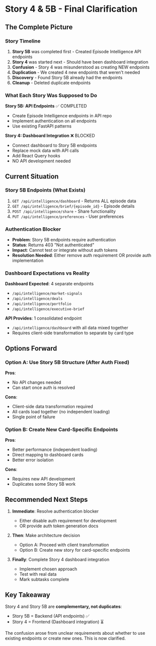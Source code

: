 # Story 4 & 5B - Final Clarification

## The Complete Picture

### Story Timeline
1. **Story 5B** was completed first - Created Episode Intelligence API endpoints
2. **Story 4** was started next - Should have been dashboard integration 
3. **Confusion** - Story 4 was misunderstood as creating NEW endpoints
4. **Duplication** - We created 4 new endpoints that weren't needed
5. **Discovery** - Found Story 5B already had the endpoints
6. **Cleanup** - Deleted duplicate endpoints

### What Each Story Was Supposed to Do

**Story 5B: API Endpoints** ✅ COMPLETED
- Create Episode Intelligence endpoints in API repo
- Implement authentication on all endpoints
- Use existing FastAPI patterns

**Story 4: Dashboard Integration** ❌ BLOCKED
- Connect dashboard to Story 5B endpoints
- Replace mock data with API calls
- Add React Query hooks
- NO API development needed

## Current Situation

### Story 5B Endpoints (What Exists)
1. `GET /api/intelligence/dashboard` - Returns ALL episode data
2. `GET /api/intelligence/brief/{episode_id}` - Episode details  
3. `POST /api/intelligence/share` - Share functionality
4. `PUT /api/intelligence/preferences` - User preferences

### Authentication Blocker
- **Problem**: Story 5B endpoints require authentication
- **Status**: Returns 403 "Not authenticated" 
- **Impact**: Cannot test or integrate without auth tokens
- **Resolution Needed**: Either remove auth requirement OR provide auth implementation

### Dashboard Expectations vs Reality

**Dashboard Expected**: 4 separate endpoints
- `/api/intelligence/market-signals`
- `/api/intelligence/deals`
- `/api/intelligence/portfolio`
- `/api/intelligence/executive-brief`

**API Provides**: 1 consolidated endpoint
- `/api/intelligence/dashboard` with all data mixed together
- Requires client-side transformation to separate by card type

## Options Forward

### Option A: Use Story 5B Structure (After Auth Fixed)
**Pros**: 
- No API changes needed
- Can start once auth is resolved

**Cons**:
- Client-side data transformation required
- All cards load together (no independent loading)
- Single point of failure

### Option B: Create New Card-Specific Endpoints
**Pros**:
- Better performance (independent loading)
- Direct mapping to dashboard cards
- Better error isolation

**Cons**:
- Requires new API development
- Duplicates some Story 5B work

## Recommended Next Steps

1. **Immediate**: Resolve authentication blocker
   - Either disable auth requirement for development
   - OR provide auth token generation docs

2. **Then**: Make architecture decision
   - Option A: Proceed with client transformation
   - Option B: Create new story for card-specific endpoints

3. **Finally**: Complete Story 4 dashboard integration
   - Implement chosen approach
   - Test with real data
   - Mark subtasks complete

## Key Takeaway

Story 4 and Story 5B are **complementary, not duplicates**:
- Story 5B = Backend (API endpoints) ✅
- Story 4 = Frontend (Dashboard integration) ⏳

The confusion arose from unclear requirements about whether to use existing endpoints or create new ones. This is now clarified.